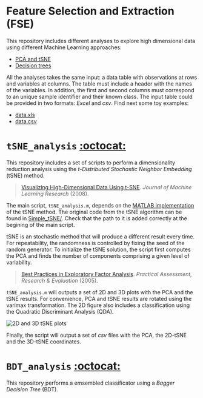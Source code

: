 Feature Selection and Extraction (FSE)
======================================

This repository includes different analyses to explore high dimensional data using different Machine Learning approaches:

- [PCA and tSNE](#tsne_analysis-octocat)
- [Decision trees](#tsne_analysis-octocat)

All the analyses takes the same input: a data table with observations at rows and variables at columns. The table must include a header with the names of the variables. In addition, the first and second columns must correspond to an unique sample identifier and their known class. The input table could be provided in two formats: *Excel* and *csv*. Find next some toy examples:

- [data.xls](https://github.com/mscastillo/Analyses/tree/master/Examples/data.xls)
- [data.csv](https://github.com/mscastillo/Analyses/tree/master/Examples/data.csv)


# `tSNE_analysis` [:octocat:](https://github.com/mscastillo/Analyses/tree/master/tSNE_analysis)

This repository includes a set of scripts to perform a dimensionality reduction analysis using the *t-Distributed Stochastic Neighbor Embedding* (tSNE) method.

> [Visualizing High-Dimensional Data Using t-SNE](http://lvdmaaten.github.io/tsne/). *Journal of Machine Learning Research* (2008).

The main script, `tSNE_analysis.m`, depends on the [MATLAB implementation](http://lvdmaaten.github.io/tsne/) of the tSNE method. The original code from the tSNE algorithm can be found in [Simple_tSNE/](https://github.com/mscastillo/Analyses/tree/master/tSNE_analysis/Simple_tSNE). Check that the path to it is added correctly at the begining of the main script.

tSNE is an stochastic method that will produce a different result every time. For repeatability, the randomness is controlled by fixing the seed of the random generator. To initialize the tSNE solution, the script first computes the PCA and finds the number of components comprising a given level of variability.

> [Best Practices in Exploratory Factor Analysis](http://pareonline.net/pdf/v10n7.pdf). *Practical Assessment, Research & Evaluation* (2005).

`tSNE_analysis.m` will outputs a set of 2D and 3D plots with the PCA and the tSNE results. For convenience, PCA and tSNE results are rotated using the varimax transformation. The 2D figure also includes a classification using the Quadratic Discriminant Analysis (QDA).

![2D and 3D tSNE plots](https://github.com/mscastillo/Analyses/blob/master/tSNE_analysis/tSNE.jpeg)

Finally, the script will output a set of *csv* files with the PCA, the 2D-tSNE and the 3D-tSNE coordinates.


# `BDT_analysis` [:octocat:](https://github.com/mscastillo/Analyses/tree/master/tSNE_analysis)

This repository performs a emsembled classificator using a *Bagger Decision Tree* (BDT).
